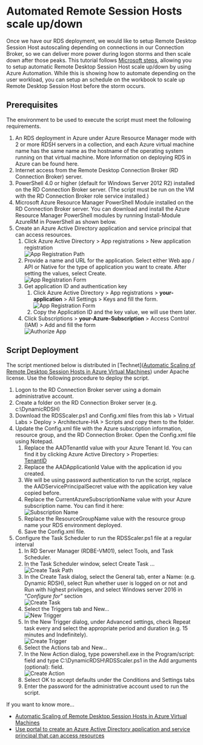 # Automated Remote Session Hosts scale up/down
Once we have our RDS deployment, we would like to setup Remote Desktop Session Host autoscaling depending on connections in our Connection Broker, so we can deliver more power during logon storms and then scale down after those peaks. This tutorial follows [Microsoft steps](https://gallery.technet.microsoft.com/scriptcenter/Automatic-Scaling-of-9b4f5e76), allowing you to setup automatic Remote Desktop Session Host scale up/down by using Azure Automation. While this is showing how to automate depending on the user workload, you can setup an schedule on the workbook to scale up Remote Desktop Session Host before the storm occurs.

## Prerequisites
The environment to be used to execute the script must meet the following requirements.

1. An RDS deployment in Azure under Azure Resource Manager mode with 2 or more RDSH servers in a collection, and each Azure virtual machine name has the same name as the hostname of the operating system running on that virtual machine. More Information on deploying RDS in Azure can be found here.
2. Internet access from the Remote Desktop Connection Broker (RD Connection Broker) server.
3. PowerShell 4.0 or higher (default for Windows Server 2012 R2) installed on the RD Connection Broker server. (The script must be run on the VM with the RD Connection Broker role service installed.)
4. Microsoft Azure Resource Manager PowerShell Module installed on the RD Connection Broker server. You can download and install the Azure Resource Manager PowerShell modules by running Install-Module AzureRM in PowerShell as shown below.
5. Create an Azure Active Directory application and service principal that can access resources.
    1. Click Azure Active Directory > App registrations > New application registration  
    ![App Registration Path](./images/AppRegistrationPath.png)  
    2. Provide a name and URL for the application. Select either Web app / API or Native for the type of application you want to create. After setting the values, select Create.  
    ![App Registration Form](./images/AppRegistrationForm.png)  
    3. Get application ID and authentication key
        1. Click Azure Active Directory > App registrations > **your-application** > All Settings > Keys and fill the form.  
        ![App Registration Form](./images/AppKey.png)  
        2. Copy the Application ID and the key value, we will use them later.
    4. Click Subscriptions > **your-Azure-Subscription** > Access Control (IAM) > Add and fill the form  
        ![Authorize App](./images/authorizeApp.png)  
        

## Script Deployment
The script mentioned below is distributed in [Technet]([Automatic Scaling of Remote Desktop Session Hosts in Azure Virtual Machines](https://gallery.technet.microsoft.com/scriptcenter/Automatic-Scaling-of-9b4f5e76)) under Apache license. Use the following procedure to deploy the script.

1. Logon to the RD Connection Broker server using a domain administrative account.
2. Create a folder on the RD Connection Broker server (e.g. c:\DynamicRDSH)
3. Download the RDSScaler.ps1 and Config.xml files from this lab > Virtual Labs > Deploy > Architecture-HA > Scripts and copy them to the folder.
4. Update the Config.xml file with the Azure subscription information, resource group, and the RD Connection Broker. Open the Config.xml file using Notepad.
    1. Replace the AADTenantId value with your Azure Tenant Id. You can find it by clicking Azure Active Directory > Properties:  
    [TenantID](./images/TenantID.png)  
    2. Replace the AADApplicationId Value with the application id you created.
    3. We will be using password authentication to run the script, replace the AADServicePrincipalSecret value with the application key value copied before.
    5. Replace the CurrentAzureSubscriptionName value with your Azure subscription name. You can find it here:  
    ![Subscription Name](./images/SubscriptionName.png)  
    6. Replace the ResourceGroupName value with the resource group name your RDS environment deployed.
    7. Save the Config.xml file.
5. Configure the Task Scheduler to run the RDSScaler.ps1 file at a regular interval
    1. In RD Server Manager (RDBE-VM01), select Tools, and Task Scheduler.
    2. In the Task Scheduler window, select Create Task …  
    ![Create Task Path](./images/CreateTaskPath.png)  
    3. In the Create Task dialog, select the General tab, enter a Name: (e.g. Dynamic RDSH), select Run whether user is logged on or not and Run with highest privileges, and select Windows server 2016 in *"Configure for"* section  
    ![Create Task](./images/Task03.PNG)  
    4. Select the Triggers tab and New…  
    ![New Trigger](./images/NewTrigger.PNG)  
    5. In the New Trigger dialog, under Advanced settings, check Repeat task every and select the appropriate period and duration (e.g. 15 minutes and Indefinitely).  
    ![Create Trigger](./images/Task05.PNG)  
    6. Select the Actions tab and New…
    7. In the New Action dialog, type powershell.exe in the Program/script: field and type C:\DynamicRDSH\RDSScaler.ps1 in the Add arguments (optional): field.  
    ![Create Action](./images/Task07.PNG)  
    8. Select OK to accept defaults under the Conditions and Settings tabs
    10. Enter the password for the administrative account used to run the script.

If you want to know more...
* [Automatic Scaling of Remote Desktop Session Hosts in Azure Virtual Machines](https://gallery.technet.microsoft.com/scriptcenter/Automatic-Scaling-of-9b4f5e76)
* [Use portal to create an Azure Active Directory application and service principal that can access resources](https://docs.microsoft.com/en-us/azure/azure-resource-manager/resource-group-create-service-principal-portal)
